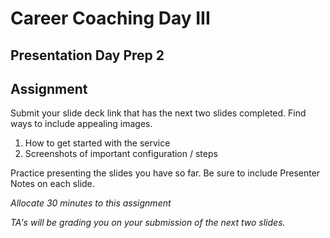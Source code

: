 # Career Coaching Day III

## Presentation Day Prep 2

## Assignment 

Submit your slide deck link that has the next two slides completed. Find ways to include appealing images.

1. How to get started with the service
1. Screenshots of important configuration / steps

Practice presenting the slides you have so far. Be sure to include Presenter Notes on each slide. 

_Allocate 30 minutes to this assignment_ 

_TA's will be grading you on your submission of the next two slides._
